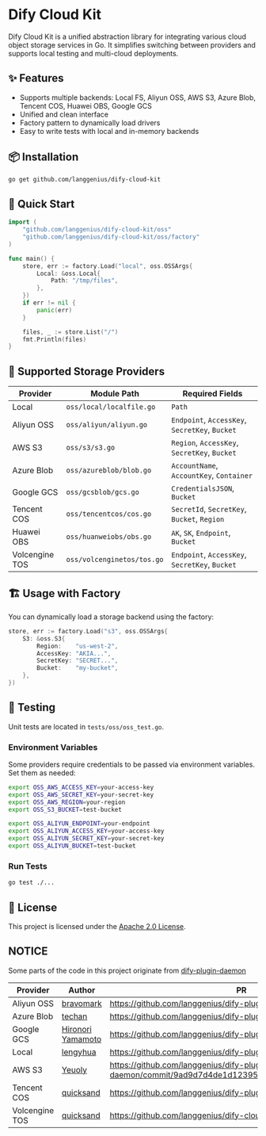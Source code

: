 # Dify Cloud Kit

Dify Cloud Kit is a unified abstraction library for integrating various cloud object storage services in Go. It simplifies switching between providers and supports local testing and multi-cloud deployments.

## ✨ Features

- Supports multiple backends: Local FS, Aliyun OSS, AWS S3, Azure Blob, Tencent COS, Huawei OBS, Google GCS
- Unified and clean interface
- Factory pattern to dynamically load drivers
- Easy to write tests with local and in-memory backends

## 📦 Installation

```bash
go get github.com/langgenius/dify-cloud-kit
```

## 🚀 Quick Start

```go
import (
    "github.com/langgenius/dify-cloud-kit/oss"
    "github.com/langgenius/dify-cloud-kit/oss/factory"
)

func main() {
    store, err := factory.Load("local", oss.OSSArgs{
        Local: &oss.Local{
            Path: "/tmp/files",
        },
    })
    if err != nil {
        panic(err)
    }

    files, _ := store.List("/")
    fmt.Println(files)
}
```

## 📁 Supported Storage Providers

| Provider       | Module Path                | Required Fields                                 |
|----------------|----------------------------|-------------------------------------------------|
| Local          | `oss/local/localfile.go`   | `Path`                                          |
| Aliyun OSS     | `oss/aliyun/aliyun.go`     | `Endpoint`, `AccessKey`, `SecretKey`, `Bucket`  |
| AWS S3         | `oss/s3/s3.go`             | `Region`, `AccessKey`, `SecretKey`, `Bucket`    |
| Azure Blob     | `oss/azureblob/blob.go`    | `AccountName`, `AccountKey`, `Container`        |
| Google GCS     | `oss/gcsblob/gcs.go`       | `CredentialsJSON`, `Bucket`                     |
| Tencent COS    | `oss/tencentcos/cos.go`    | `SecretId`, `SecretKey`, `Bucket`, `Region`     |
| Huawei OBS     | `oss/huanweiobs/obs.go`    | `AK`, `SK`, `Endpoint`, `Bucket`                |
| Volcengine TOS | `oss/volcenginetos/tos.go` | `Endpoint`,  `AccessKey`, `SecretKey`, `Bucket` |

## 🏗️ Usage with Factory

You can dynamically load a storage backend using the factory:

```go
store, err := factory.Load("s3", oss.OSSArgs{
    S3: &oss.S3{
        Region:    "us-west-2",
        AccessKey: "AKIA...",
        SecretKey: "SECRET...",
        Bucket:    "my-bucket",
    },
})
```

## 🧪 Testing

Unit tests are located in `tests/oss/oss_test.go`.

### Environment Variables

Some providers require credentials to be passed via environment variables. Set them as needed:

```bash
export OSS_AWS_ACCESS_KEY=your-access-key
export OSS_AWS_SECRET_KEY=your-secret-key
export OSS_AWS_REGION=your-region
export OSS_S3_BUCKET=test-bucket

export OSS_ALIYUN_ENDPOINT=your-endpoint
export OSS_ALIYUN_ACCESS_KEY=your-access-key
export OSS_ALIYUN_SECRET_KEY=your-secret-key
export OSS_ALIYUN_BUCKET=test-bucket

```

### Run Tests

```bash
go test ./...
```

## 📄 License

This project is licensed under the [Apache 2.0 License](LICENSE).

## NOTICE
Some parts of the code in this project originate from [dify-plugin-daemon](https://github.com/langgenius/dify-plugin-daemon)

| Provider       | Author | PR |
|----------------|---|---|
| Aliyun OSS     |[bravomark](https://github.com/bravomark)|https://github.com/langgenius/dify-plugin-daemon/pull/261 |
| Azure Blob     |[techan](https://github.com/te-chan)|https://github.com/langgenius/dify-plugin-daemon/pull/172|
| Google GCS     |[Hironori Yamamoto](https://github.com/hiro-o918)|https://github.com/langgenius/dify-plugin-daemon/pull/237|
| Local          |[lengyhua](https://github.com/lengyhua)|https://github.com/langgenius/dify-plugin-daemon/pull/157|
| AWS S3         |[Yeuoly](https://github.com/Yeuoly)|https://github.com/langgenius/dify-plugin-daemon/commit/9ad9d7d4de1d123956ab07955e541bc4053e5170|
| Tencent COS    |[quicksand](https://github.com/quicksandznzn)|https://github.com/langgenius/dify-plugin-daemon/pull/97|
| Volcengine TOS |[quicksand](https://github.com/quicksandznzn)|https://github.com/langgenius/dify-cloud-kit/pull/2|
